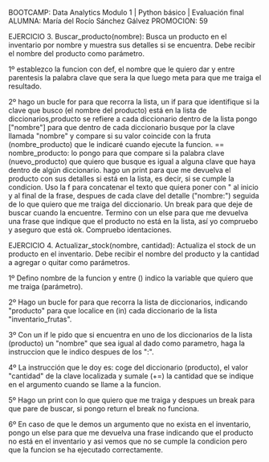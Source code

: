 BOOTCAMP: Data Analytics
Modulo 1 | Python básico | Evaluación final
ALUMNA: María del Rocío Sánchez Gálvez
PROMOCION: 59


EJERCICIO 3. Buscar_producto(nombre): Busca un producto en el inventario por nombre y muestra sus detalles si se encuentra. 
Debe recibir el nombre del producto como parámetro.

1º establezco la funcion con def, el nombre que le quiero dar y entre parentesis la palabra clave que sera la que luego meta para que me traiga el resultado.

2º hago un bucle for para que recorra la lista, un if para que identifique si la clave que busco (el nombre del producto) está en la lista de diccionarios,producto se refiere a cada diccionario dentro de la lista pongo ["nombre"] para que dentro de cada diccionario busque por la clave llamada "nombre" y compare si su valor coincide con la fruta (nombre_producto) que le indicaré cuando ejecute la funcion. == nombre_producto: lo pongo para que compare si la palabra clave (nuevo_producto) que quiero que busque es igual a alguna clave que haya dentro de algún diccionario. hago un print para que me devuelva el producto con sus detalles si está en la lista, es decir, si se cumple la condicion. Uso la f para concatenar el texto que quiera poner con " al inicio y al final de la frase, despues de cada clave del detalle ("nombre:") seguida de lo que quiero que me traiga del diccionario. Un break para que deje de buscar cuando la encuentre. Termino con un else para que me devuelva una frase que indique que el producto no está en la lista, así yo compruebo y aseguro que está ok. Compruebo identaciones.


EJERCICIO 4. Actualizar_stock(nombre, cantidad): Actualiza el stock de un producto en el inventario.
Debe recibir el nombre del producto y la cantidad a agregar o quitar como parámetros.

1º Defino nombre de la funcion y entre () indico la variable que quiero que me traiga (parámetro).

2º Hago un bucle for para que recorra la lista de diccionarios, indicando "producto" para que localice en (in) cada diccionario de la lista "inventario_frutas".

3º Con un if le pido que si encuentra en uno de los diccionarios de la lista (producto) un "nombre" que sea igual al dado como parametro, haga la instruccion que le indico despues de los ":".

4º La instrucción que le doy es: coge del diccionario (producto), el valor "cantidad" de la clave localizada y sumale (+=) la cantidad que se indique en el argumento cuando se llame a la funcion.

5º Hago un print con lo que quiero que me traiga y despues un break para que pare de buscar, si pongo return el break no funciona.

6º En caso de que le demos un argumento que no exista en el inventario, pongo un else para que me devuelva una frase indicando que el producto no está en el inventario y asi vemos que no se cumple la condicion pero que la funcion se ha ejecutado correctamente.
